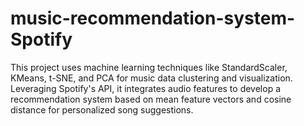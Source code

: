 # music-recommendation-system-Spotify
This project uses machine learning techniques like StandardScaler, KMeans, t-SNE, and PCA for music data clustering and visualization. Leveraging Spotify's API, it integrates audio features to develop a recommendation system based on mean feature vectors and cosine distance for personalized song suggestions.
